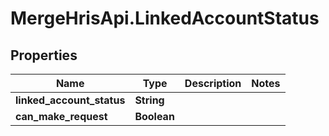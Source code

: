 # MergeHrisApi.LinkedAccountStatus

## Properties

Name | Type | Description | Notes
------------ | ------------- | ------------- | -------------
**linked_account_status** | **String** |  | 
**can_make_request** | **Boolean** |  | 



